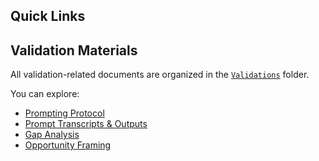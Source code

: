 ## Quick Links

## Validation Materials

All validation-related documents are organized in the [`Validations`](./project-check-point-1-nesj/Validations) folder.

You can explore:
- [Prompting Protocol](./project-check-point-1-nesj/Validations/1.Prompting%20protocol/)
- [Prompt Transcripts & Outputs](./project-check-point-1-nesj/Validations/2.Prompts%20transcripts_outputs/)
- [Gap Analysis](./project-check-point-1-nesj/Validations/3.Gap%20Analysis/discussions.md)
- [Opportunity Framing](./project-check-point-1-nesj/Validations/4.Opportunity%20Framing/)
